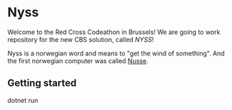 # Nyss

Welcome to the Red Cross Codeathon in Brussels!
We are going to work  repository for the new CBS solution, called *NYSS*! 

Nyss is a norwegian word and means to "get the wind of something". And the first norwegian computer was called [Nusse](https://no.wikipedia.org/wiki/Nusse).

## 

## Getting started
dotnet run
